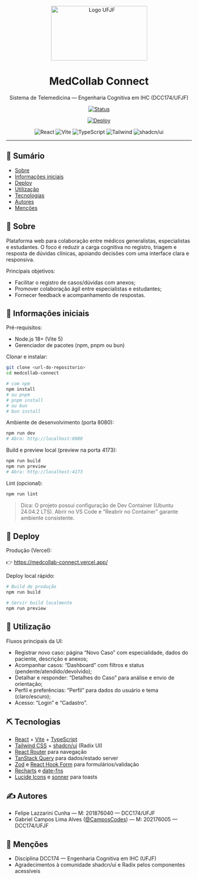 <p align="center">
  <a href="https://www.ufjf.br" rel="noopener" target="_blank">
    <img width="261" height="148" src="https://upload.wikimedia.org/wikipedia/commons/thumb/7/71/Logo_da_UFJF.png/640px-Logo_da_UFJF.png" alt="Logo UFJF" />
  </a>
  
</p>

<h1 align="center">MedCollab Connect</h1>
<p align="center">Sistema de Telemedicina — Engenharia Cognitiva em IHC (DCC174/UFJF)</p>

<div align="center">

  <!-- Status -->
  <a href="#"><img alt="Status" src="https://img.shields.io/badge/status-active-success.svg"></a>
  <!-- Deploy -->
  <a href="https://medcollab-connect.vercel.app" target="_blank"><img alt="Deploy" src="https://img.shields.io/badge/deploy-Vercel-000?logo=vercel"></a>
  <!-- Tech badges -->
  <img alt="React" src="https://img.shields.io/badge/React-18-61DAFB?logo=react&logoColor=white" />
  <img alt="Vite" src="https://img.shields.io/badge/Vite-5-646CFF?logo=vite&logoColor=white" />
  <img alt="TypeScript" src="https://img.shields.io/badge/TypeScript-5-3178C6?logo=typescript&logoColor=white" />
  <img alt="Tailwind" src="https://img.shields.io/badge/TailwindCSS-3-06B6D4?logo=tailwindcss&logoColor=white" />
  <img alt="shadcn/ui" src="https://img.shields.io/badge/shadcn/ui-%20-111827" />

</div>

---

## 📝 Sumário
- [Sobre](#about)
- [Informações iniciais](#getting_started)
- [Deploy](#deployment)
- [Utilização](#usage)
- [Tecnologias](#built_using)
- [Autores](#authors)
- [Menções](#acknowledgement)

## 🧐 Sobre <a name = "about"></a>
Plataforma web para colaboração entre médicos generalistas, especialistas e estudantes. O foco é reduzir a carga cognitiva no registro, triagem e resposta de dúvidas clínicas, apoiando decisões com uma interface clara e responsiva.

Principais objetivos:
- Facilitar o registro de casos/dúvidas com anexos;
- Promover colaboração ágil entre especialistas e estudantes;
- Fornecer feedback e acompanhamento de respostas.

## 🏁 Informações iniciais <a name = "getting_started"></a>
Pré-requisitos:
- Node.js 18+ (Vite 5)
- Gerenciador de pacotes (npm, pnpm ou bun)

Clonar e instalar:
```bash
git clone <url-do-repositorio>
cd medcollab-connect

# com npm
npm install
# ou pnpm
# pnpm install
# ou bun
# bun install
```

Ambiente de desenvolvimento (porta 8080):
```bash
npm run dev
# Abra: http://localhost:8080
```

Build e preview local (preview na porta 4173):
```bash
npm run build
npm run preview
# Abra: http://localhost:4173
```

Lint (opcional):
```bash
npm run lint
```

> Dica: O projeto possui configuração de Dev Container (Ubuntu 24.04.2 LTS). Abrir no VS Code e “Reabrir no Container” garante ambiente consistente.

## 🚀 Deploy <a name = "deployment"></a>
Produção (Vercel):

👉 https://medcollab-connect.vercel.app/

Deploy local rápido:
```bash
# Build de produção
npm run build

# Servir build localmente
npm run preview
```

## 🎈 Utilização <a name="usage"></a>
Fluxos principais da UI:
- Registrar novo caso: página “Novo Caso” com especialidade, dados do paciente, descrição e anexos;
- Acompanhar casos: “Dashboard” com filtros e status (pendente/atendido/devolvido);
- Detalhar e responder: “Detalhes do Caso” para análise e envio de orientação;
- Perfil e preferências: “Perfil” para dados do usuário e tema (claro/escuro);
- Acesso: “Login” e “Cadastro”.

## ⛏️ Tecnologias <a name = "built_using"></a>
- [React](https://react.dev/) + [Vite](https://vitejs.dev/) + [TypeScript](https://www.typescriptlang.org/)
- [Tailwind CSS](https://tailwindcss.com/) + [shadcn/ui](https://ui.shadcn.com/) (Radix UI)
- [React Router](https://reactrouter.com/) para navegação
- [TanStack Query](https://tanstack.com/query/latest) para dados/estado server
- [Zod](https://zod.dev/) e [React Hook Form](https://react-hook-form.com/) para formulários/validação
- [Recharts](https://recharts.org/) e [date-fns](https://date-fns.org/)
- [Lucide Icons](https://lucide.dev/) e [sonner](https://sonner.emilkowal.ski/) para toasts

## ✍️ Autores <a name = "authors"></a>
- Felipe Lazzarini Cunha — M: 201876040 — DCC174/UFJF
- Gabriel Campos Lima Alves ([@CamposCodes](https://github.com/CamposCodes)) — M: 202176005 — DCC174/UFJF

## 🎉 Menções <a name = "acknowledgement"></a>
- Disciplina DCC174 — Engenharia Cognitiva em IHC (UFJF)
- Agradecimentos à comunidade shadcn/ui e Radix pelos componentes acessíveis

